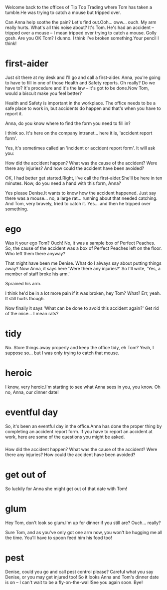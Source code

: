 Welcome back to the offices of Tip Top Trading where Tom has taken a tumble.He was trying to catch a mouse but tripped over.

Can Anna help soothe the pain? Let's find out.Ooh… oww… ouch. My arm really hurts. 
What's all this noise about? It's Tom.
He's had an accident – tripped over a mouse – I mean tripped over trying to catch a mouse.
Golly gosh. Are you OK Tom? I dunno. I think I've broken something.Your pencil I think!

# first-aider
Just sit there at my desk and I'll go and call a first-aider.
Anna, you're going to have to fill in one of those Health and Safety reports.
Oh really? Do we have to?
It's procedure and it's the law – it's got to be done.Now Tom, would a biscuit make you feel better? 

Health and Safety is important in the workplace.
The office needs to be a safe place to work in, but accidents do happen and that's when you have to report it.

Anna, do you know where to find the form you need to fill in? 

I think so.
It's here on the company intranet… here it is, 'accident report form'.

Yes, it's sometimes called an 'incident or accident report form'. It will ask you: 

How did the accident happen?
What was the cause of the accident? 
Were there any injuries?
And how could the accident have been avoided?

OK, I had better get started.Right, I've call the first-aider.She'll be here in ten minutes.
Now, do you need a hand with this form, Anna?

Yes please Denise.It wants to know how the accident happened.
Just say there was a mouse… no, a large rat… running about that needed catching.
And Tom, very bravely, tried to catch it.
Yes… and then he tripped over something.

# ego
Was it your ego Tom?
Ouch! No, it was a sample box of Perfect Peaches.
So, the cause of the accident was a box of Perfect Peaches left on the floor.
Who left them there anyway?

That might have been me Denise.
What do I always say about putting things away?
Now Anna, it says here 'Were there any injuries?'
So I'll write, 'Yes, a member of staff broke his arm.'

Sprained his arm.

I think he'd be in a lot more pain if it was broken, hey Tom?
What? Err, yeah. It still hurts though.

Now finally it says 'What can be done to avoid this accident again?'
Get rid of the mice… I mean rats?

# tidy
No. Store things away properly and keep the office tidy, eh Tom?
Yeah, I suppose so… but I was only trying to catch that mouse.

# heroic
I know, very heroic.I'm starting to see what Anna sees in you, you know.
Oh no, Anna, our dinner date!

# eventful day
So, it's been an eventful day in the office.Anna has done the proper thing by completing an accident report form.
If you have to report an accident at work, here are some of the questions you might be asked.

##### #######################################################################
How did the accident happen?
What was the cause of the accident?
Were there any injuries?
How could the accident have been avoided?
##### #######################################################################

# get out of 
So luckily for Anna she might get out of that date with Tom!

# glum
Hey Tom, don't look so glum.I'm up for dinner if you still are?
Ouch… really?

Sure Tom, and as you've only got one arm now, you won't be hugging me all the time.
You'll have to spoon feed him his food too!

# pest
Denise, could you go and call pest control please?
Careful what you say Denise, or you may get injured too!
So it looks Anna and Tom's dinner date is on – I can't wait to be a fly-on-the-wall!See you again soon. Bye!
